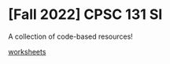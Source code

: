 # [Fall 2022] CPSC 131 SI

A collection of code-based resources!

[worksheets](https://drive.google.com/drive/u/0/folders/1YTJpIMszCcYVKQ2DmBSkM9iSZZezSJR9)
